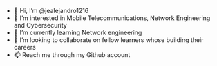 - 👋 Hi, I’m @jealejandro1216
- 👀 I’m interested in Mobile Telecommunications, Network Engineering and Cybersecurity
- 🌱 I’m currently learning Network engineering
- 💞️ I’m looking to collaborate on fellow learners whose building their careers
- 📫 Reach me through my Github account

<!---
jealejandro1216/jealejandro1216 is a ✨ special ✨ repository because its `README.md` (this file) appears on your GitHub profile.
You can click the Preview link to take a look at your changes.
--->
